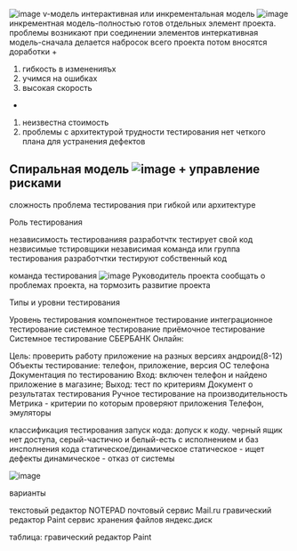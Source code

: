 ![image](https://user-images.githubusercontent.com/112687883/213662119-2bf57f64-8ad8-4509-a493-edb9df3e519d.png)
v-модель
интерактивная или инкрементальная модель
![image](https://user-images.githubusercontent.com/112687883/213662490-d0c1c454-cb6f-4279-966c-0444f81ecef7.png)
инкрементная модель-полностью готов отдельных элемент проекта. проблемы возникают при соединении элементов
интеркативная модель-сначала делается набросок всего проекта
потом вносятся доработки
+
1. гибкость в измененияъх
2. учимся на ошибках
3. высокая скорость
-
1. неизвестна стоимость
2. проблемы с архитектурой
трудности тестирования
нет четкого плана для устранения дефектов

Спиральная модель
![image](https://user-images.githubusercontent.com/112687883/213664568-f99a919b-ae6e-40cd-95d0-38e324cb9673.png)
+
управление рисками
-
сложность
проблема тестирования при гибкой или архитектуре

Роль тестирования

независимость тестированияя
разработчтк тестирует свой код
незвисимые тстировщики
независимая команда или группа тестирования
разработчтки тестируют собственный код

команда тестирования
![image](https://user-images.githubusercontent.com/112687883/213667223-d9246700-bca0-43bc-91ec-cb03ec179fb2.png)
Руководитель проекта
сообщать о проблемах проекта, на тормозить развитие проекта




Типы и уровни тестирования

Уровень тестирования
компонентное тестирование
интеграционное тестирование
системное тестирование
приёмочное тестирование
Системное тестирование СБЕРБАНК Онлайн:

Цель: проверить работу приложение на разных версиях андроид(8-12)
Объекты тестирование: телефон, приложение, версия ОС телефона
Документация по тестированию
Вход: включен телефон и найдено приложение в магазине; Выход: тест по критериям
Документ о результатах тестирования
Ручное тестирование на производительность
Метрика - критерии по которым проверяют приложения
Телефон, эмуляторы



классификация тестирования
запуск кода: допуск к коду. 
черный ящик нет доступа, серый-частично и белый-есть
с исполнением и баз инсполнения кода
статическое/динамическое
статическое - ищет дефекты
динамическое - отказ от системы

![image](https://user-images.githubusercontent.com/112687883/215058251-ec4499de-1d1b-42eb-8556-d5d719eb8b0f.png)

варианты

текстовый редактор NOTEPAD
почтовый сервис Mail.ru
гравический редактор Paint
сервис хранения файлов яндекс.диск


таблица:
гравический редактор Paint












